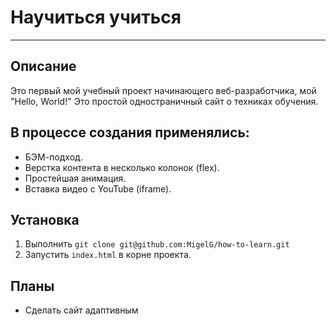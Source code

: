 # Научиться учиться
___________________
## Описание
Это первый мой учебный проект начинающего веб-разработчика, мой "Hello, World!"
Это простой одностраничный сайт о техниках обучения.

## В процессе создания применялись:
* БЭМ-подход.
* Верстка контента в несколько колонок (flex).
* Простейшая анимация.
* Вставка видео с YouTube (iframe).

## Установка
1. Выполнить `git clone git@github.com:MigelG/how-to-learn.git`
2. Запустить `index.html` в корне проекта.

## Планы
* Сделать сайт адаптивным
